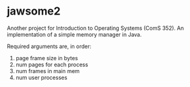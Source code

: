jawsome2
========

Another project for Introduction to Operating Systems (ComS 352). An implementation of a simple memory manager in Java. 

Required arguments are, in order: 
1. page frame size in bytes
2. num pages for each process
3. num frames in main mem
4. num user processes
